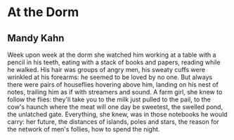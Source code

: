 # At the Dorm
## Mandy Kahn
Week upon week at the dorm she watched him
working at a table with a pencil in his teeth,
eating with a stack of books and papers,
reading while he walked. His hair was
groups of angry men, his sweaty cuffs were wrinkled
at his forearms: he seemed to be loved by no one.
But always there were pairs of houseflies
hovering above him, landing on his nest of notes,
trailing him as if with streamers and sound.
A farm girl, she knew to follow the flies:
they'll take you to the milk just pulled to the pail,
to the cow's haunch where the meat will one day be sweetest,
the swelled pond, the unlatched gate. Everything,
she knew, was in those notebooks
he would carry: her future, the distances of islands, poles
and stars, the reason for the network of men's follies,
how to spend the night.